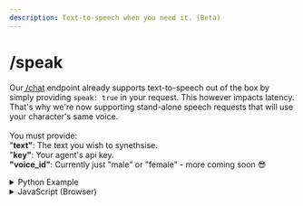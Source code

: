 ```yaml
---
description: Text-to-speech when you need it. (Beta)
---
```


# /speak

Our[ /chat](chat.md) endpoint already supports text-to-speech out of the box by simply providing `speak: true` in your request. This however impacts latency. That's why we're now supporting stand-alone speech requests that will use your character's same voice.\
\
You must provide:\
"**text"**: The text you wish to synethsise.\
"**key"**: Your agent's api key.\
**"voice\_id"**: Currently just "male" or "female" - more coming soon 😎

<details>

<summary>Python Example</summary>

```python
import requests

def speak(toSay):
    url = "https://api.carterlabs.ai/speak"
    headers = {"Content-Type": "application/json"}
    data = {
        "text": "HELLO CARTER",
        "key": "YOUR API KEY",
        "voice_id": "female"|"male"
    }
    
    try:
        response = requests.post(url, headers=headers, json=data)
        response.raise_for_status()
        data = response.json()
        print(data["file_url"])  # Print the file URL
        
        # Play audio from URL (you will need to implement this part)
        # You can use libraries like pydub or playsound to play the audio
        
    except requests.exceptions.RequestException as e:
        print("Error:", e)

```

</details>

<details>

<summary>JavaScript (Browser)</summary>

```javascript
fetch("https://api.carterlabs.ai/speak", {
    method: "POST",
    headers: { "Content-Type": "application/json" },
    body: JSON.stringify({
        text: "HELLO CARTER",
        key: "YOUR API KEY",
        voice_id: "female"|"male"
    }),
})
.then((response) => response.json())
.then((data) => {
    console.log(data.file_url);

    // play audio from url
    const audio = new Audio(data.file_url);
    audio.play();
})
```

</details>
